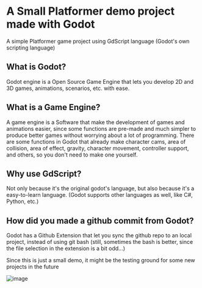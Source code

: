 # A Small Platformer demo project made with Godot
A simple Platformer game project using GdScript language (Godot's own scripting language)

## What is Godot?
Godot engine is a Open Source Game Engine that lets you develop 2D and 3D games, animations, scenarios, etc. with ease.

## What is a Game Engine?
A game engine is a Software that make the development of games and animations easier, since some functions are pre-made and much simpler to produce better games without worrying about a lot of programming. There are some functions in Godot that already make character cams, area of collision, area of effect, gravity, character movement, controller support, and others, so you don't need to make one yourself.

## Why use GdScript?
Not only because it's the original godot's language, but also because it's a easy-to-learn language. (Godot supports other languages as well, like C#, Python, etc.)

## How did you made a github commit from Godot?
Godot has a Github Extension that let you sync the github repo to an local project, instead of using git bash (still, sometimes the bash is better, since the file selection in the extension is a bit odd...)

Since this is just a small demo, it might be the testing ground for some new projects in the future

![image](https://user-images.githubusercontent.com/56262256/162809242-cf20f1ba-e656-42be-8c39-125ec4966cd1.png)
